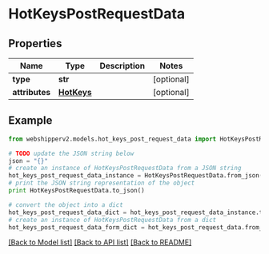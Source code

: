 # HotKeysPostRequestData


## Properties
Name | Type | Description | Notes
------------ | ------------- | ------------- | -------------
**type** | **str** |  | [optional] 
**attributes** | [**HotKeys**](HotKeys.md) |  | [optional] 

## Example

```python
from webshipperv2.models.hot_keys_post_request_data import HotKeysPostRequestData

# TODO update the JSON string below
json = "{}"
# create an instance of HotKeysPostRequestData from a JSON string
hot_keys_post_request_data_instance = HotKeysPostRequestData.from_json(json)
# print the JSON string representation of the object
print HotKeysPostRequestData.to_json()

# convert the object into a dict
hot_keys_post_request_data_dict = hot_keys_post_request_data_instance.to_dict()
# create an instance of HotKeysPostRequestData from a dict
hot_keys_post_request_data_form_dict = hot_keys_post_request_data.from_dict(hot_keys_post_request_data_dict)
```
[[Back to Model list]](../README.md#documentation-for-models) [[Back to API list]](../README.md#documentation-for-api-endpoints) [[Back to README]](../README.md)


